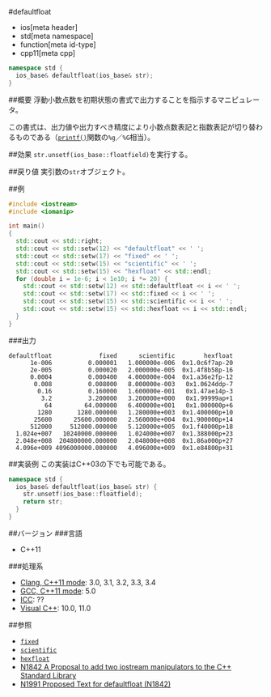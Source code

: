 #defaultfloat
* ios[meta header]
* std[meta namespace]
* function[meta id-type]
* cpp11[meta cpp]

```cpp
namespace std {
  ios_base& defaultfloat(ios_base& str);
}
```

##概要
浮動小数点数を初期状態の書式で出力することを指示するマニピュレータ。

この書式は、出力値や出力すべき精度により小数点数表記と指数表記が切り替わるものである（[`printf()`](http://linuxjm.osdn.jp/html/LDP_man-pages/man3/printf.3.html)関数の`%g`／`%G`相当）。

##効果
`str.unsetf(ios_base::floatfield)`を実行する。

##戻り値
実引数の`str`オブジェクト。

##例
```cpp
#include <iostream>
#include <iomanip>

int main()
{
  std::cout << std::right;
  std::cout << std::setw(12) << "defaultfloat" << ' ';
  std::cout << std::setw(17) << "fixed" << ' ';
  std::cout << std::setw(15) << "scientific" << ' ';
  std::cout << std::setw(15) << "hexfloat" << std::endl;
  for (double i = 1e-6; i < 1e10; i *= 20) {
    std::cout << std::setw(12) << std::defaultfloat << i << ' ';
    std::cout << std::setw(17) << std::fixed << i << ' ';
    std::cout << std::setw(15) << std::scientific << i << ' ';
    std::cout << std::setw(15) << std::hexfloat << i << std::endl;
  }
}
```

###出力
```
defaultfloat             fixed      scientific        hexfloat
      1e-006          0.000001   1.000000e-006  0x1.0c6f7ap-20
      2e-005          0.000020   2.000000e-005  0x1.4f8b58p-16
      0.0004          0.000400   4.000000e-004  0x1.a36e2fp-12
       0.008          0.008000   8.000000e-003   0x1.0624ddp-7
        0.16          0.160000   1.600000e-001   0x1.47ae14p-3
         3.2          3.200000   3.200000e+000   0x1.99999ap+1
          64         64.000000   6.400000e+001   0x1.000000p+6
        1280       1280.000000   1.280000e+003  0x1.400000p+10
       25600      25600.000000   2.560000e+004  0x1.900000p+14
      512000     512000.000000   5.120000e+005  0x1.f40000p+18
  1.024e+007   10240000.000000   1.024000e+007  0x1.388000p+23
  2.048e+008  204800000.000000   2.048000e+008  0x1.86a000p+27
  4.096e+009 4096000000.000000   4.096000e+009  0x1.e84800p+31
```

##実装例
この実装はC++03の下でも可能である。
```cpp
namespace std {
  ios_base& defaultfloat(ios_base& str) {
    str.unsetf(ios_base::floatfield);
    return str;
  }
}
```

##バージョン
###言語
- C++11

###処理系
- [Clang, C++11 mode](/implementation.md#clang): 3.0, 3.1, 3.2, 3.3, 3.4
- [GCC, C++11 mode](/implementation.md#gcc): 5.0
- [ICC](/implementation.md#icc): ??
- [Visual C++](/implementation.md#visual_cpp): 10.0, 11.0

##参照
- [`fixed`](fixed.md)
- [`scientific`](scientific.md)
- [`hexfloat`](hexfloat.md)
- [N1842 A Proposal to add two iostream manipulators to the C++ Standard Library](http://www.open-std.org/jtc1/sc22/wg21/docs/papers/2005/n1842.pdf)
- [N1991 Proposed Text for defaultfloat (N1842)](http://www.open-std.org/jtc1/sc22/wg21/docs/papers/2006/n1991.htm)
